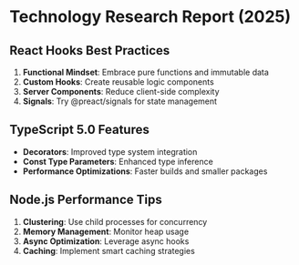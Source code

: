 # Technology Research Report (2025)

## React Hooks Best Practices
1. **Functional Mindset**: Embrace pure functions and immutable data
2. **Custom Hooks**: Create reusable logic components
3. **Server Components**: Reduce client-side complexity
4. **Signals**: Try @preact/signals for state management

## TypeScript 5.0 Features
- **Decorators**: Improved type system integration
- **Const Type Parameters**: Enhanced type inference
- **Performance Optimizations**: Faster builds and smaller packages

## Node.js Performance Tips
1. **Clustering**: Use child processes for concurrency
2. **Memory Management**: Monitor heap usage
3. **Async Optimization**: Leverage async hooks
4. **Caching**: Implement smart caching strategies
